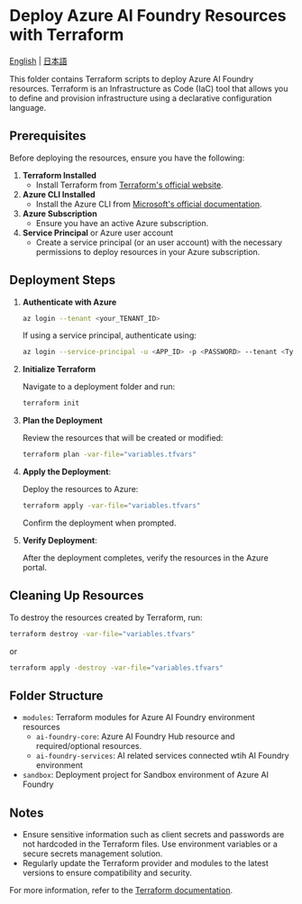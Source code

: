 # Deploy Azure AI Foundry Resources with Terraform

[English](./README.md) | [日本語](./README.ja.md)

This folder contains Terraform scripts to deploy Azure AI Foundry resources. Terraform is an Infrastructure as Code (IaC) tool that allows you to define and provision infrastructure using a declarative configuration language.

## Prerequisites

Before deploying the resources, ensure you have the following:

1. **Terraform Installed**
   - Install Terraform from [Terraform's official website](https://www.terraform.io/downloads.html).
1. **Azure CLI Installed**
   - Install the Azure CLI from [Microsoft's official documentation](https://learn.microsoft.com/en-us/cli/azure/install-azure-cli).
1. **Azure Subscription**
   - Ensure you have an active Azure subscription.
1. **Service Principal** or Azure user account
   - Create a service principal (or an user account) with the necessary permissions to deploy resources in your Azure subscription.

## Deployment Steps

1. **Authenticate with Azure**

   ```bash
   az login --tenant <your_TENANT_ID>
   ```

   If using a service principal, authenticate using:

   ```bash
   az login --service-principal -u <APP_ID> -p <PASSWORD> --tenant <Tyour_ENANT_ID>
   ```

2. **Initialize Terraform**

   Navigate to a deployment folder and run:

   ```bash
   terraform init
   ```

3. **Plan the Deployment**

   Review the resources that will be created or modified:

   ```bash
   terraform plan -var-file="variables.tfvars"
   ```

4. **Apply the Deployment**:

   Deploy the resources to Azure:

   ```bash
   terraform apply -var-file="variables.tfvars"
   ```

   Confirm the deployment when prompted.

5. **Verify Deployment**:

   After the deployment completes, verify the resources in the Azure portal.

## Cleaning Up Resources

To destroy the resources created by Terraform, run:

```bash
terraform destroy -var-file="variables.tfvars"
```

or

```bash
terraform apply -destroy -var-file="variables.tfvars"
```

## Folder Structure

- `modules`: Terraform modules for Azure AI Foundry environment resources
  - `ai-foundry-core`: Azure AI Foundry Hub resource and required/optional resources.
  - `ai-foundry-services`: AI related services connected wtih AI Foundry environment
- `sandbox`: Deployment project for Sandbox environment of Azure AI Foundry

## Notes

- Ensure sensitive information such as client secrets and passwords are not hardcoded in the Terraform files. Use environment variables or a secure secrets management solution.
- Regularly update the Terraform provider and modules to the latest versions to ensure compatibility and security.

For more information, refer to the [Terraform documentation](https://www.terraform.io/docs).
